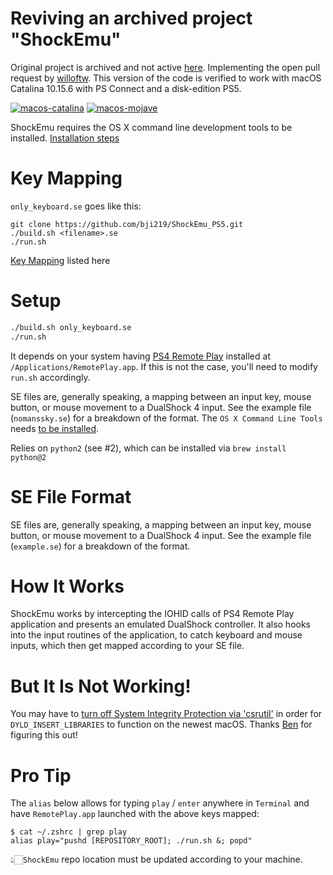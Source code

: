 # Reviving an archived project "ShockEmu"
Original project is archived and not active [here](https://github.com/daeken/ShockEmu). Implementing the open pull request by [willoftw](https://github.com/willoftw). This version of the code is verified to work with macOS Catalina 10.15.6 with PS Connect and a disk-edition PS5.

[![macos-catalina](https://img.shields.io/badge/macos-catalina-brightgreen.svg)](https://www.apple.com/macos/catalina-preview)
[![macos-mojave](https://img.shields.io/badge/macos-mojave-brightgreen.svg)](https://www.apple.com/lae/macos/mojave)

ShockEmu requires the OS X command line development tools to be installed.  [Installation steps](https://macpaw.com/how-to/install-command-line-tools#:~:text=Go%20to%20Terminal%20in%20%2FApplications%2FUtilities%2F.&text=In%20the%20same%20way%20when,Select%20confirm%20by%20clicking%20Install.)
# Key Mapping
`only_keyboard.se` goes like this:

	git clone https://github.com/bji219/ShockEmu_PS5.git
	./build.sh <filename>.se
	./run.sh
[Key Mapping](https://github.com/daeken/ShockEmu/pull/4/files#diff-6ae6279caeccc9dd66383a63ddda7808fc6cb7ef26d7f9ae868c4d884c5c99f2) listed here

# Setup
```zsh
./build.sh only_keyboard.se
./run.sh
```

It depends on your system having [PS4 Remote Play](https://remoteplay.dl.playstation.net/remoteplay/lang/en/index.html) installed at `/Applications/RemotePlay.app`. If this is not the case, you'll need to modify `run.sh` accordingly.

SE files are, generally speaking, a mapping between an input key, mouse button, or mouse movement to a DualShock 4 input.  See the example file (`nomanssky.se`) for a breakdown of the format.
The `OS X Command Line Tools` needs [to be installed](https://stackoverflow.com/a/53078282/584548).

Relies on `python2` (see #2), which can be installed via `brew install python@2`

# SE File Format
SE files are, generally speaking, a mapping between an input key, mouse button, or mouse movement to a DualShock 4 input. See the example file (`example.se`) for a breakdown of the format.

# How It Works
ShockEmu works by intercepting the IOHID calls of PS4 Remote Play application and presents an emulated DualShock controller. It also hooks into the input routines of the application, to catch keyboard and mouse inputs, which then get mapped according to your SE file.

# But It Is Not Working!
You may have to [turn off System Integrity Protection via 'csrutil'](https://www.imore.com/how-turn-system-integrity-protection-macos) in order for `DYLD_INSERT_LIBRARIES` to function on the newest macOS. Thanks [Ben](https://github.com/benh57) for figuring this out!

# Pro Tip
The `alias` below allows for typing `play` / `enter` anywhere in `Terminal` and have `RemotePlay.app` launched with the above keys mapped:
```
$ cat ~/.zshrc | grep play
alias play="pushd [REPOSITORY_ROOT]; ./run.sh &; popd"
```
👆🏻`ShockEmu` repo location must be updated according to your machine.

